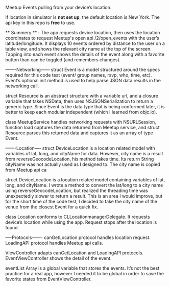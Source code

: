Meetup Events pulling from your device’s location. 

If location in simulator is **not set up**, the default location is New York. 
The api key in this repo is **free** to use.

** Summery ** : The app requests device location, then uses the location coordinates to request Meetup's open api /2/open_events with the user’s latitude/longitude. It displays 10 events ordered by distance to the user on a table view, and shows the relevant city name at the top of the screen. Tapping into each event shows the details of the event along with a favorite button than can be toggled (and remembers changes).

——-Networking——
struct Event is a model structured around the specs required for this code test (event/ group names, rsvp, who, time, etc). Event’s optional init method is used to help parse JSON data results in the networking call. 

struct Resource is an abstract structure with a variable url, and a closure variable that takes NSData, then uses NSJSONSerialization to return a generic type. Since Event is the data type that is being conformed later, it is better to keep each modular independent (which I learned from objc.io). 

class MeetupService handles networking requests with NSURLSession, function load captures the data returned from Meetup service, and struct Resource parses this returned data and captures it as an array of type Event.

——-Location—-
struct DeviceLocation is a location related model with variables of lat, long, and cityName for data. However, city name is a result from reverseGeocodeLocation, his method takes time. Its return String cityName was not actually used as I designed to. The city name is copied from Meetup api ca

struct DeviceLocation is a location related model containing variables of lat, long, and cityName. I wrote a method to convert the lat/long to a city name using reverseGeocodeLocation, but realized the threading time was unexpectedly slower to return a result. This is an area I would improve, but for the short time of the code test, I decided to take the city name of the venue from the closest Event for a quick fix.

class Location conforms to CLLocationmanagerDelegate. It requests device’s location while using the app. Request stops after the location is found.

—-Protocols——-
canGetLocation protocol handles location request. LoadingAPI protocol handles Meetup api calls.

ViewController adapts canGetLocation and LoadingAPI protocols. EventViewController shows the detail of the event. 

eventList Array is a global variable that stores the events. It’s not the best practice for a real app, however I needed it to be global in order to save the favorite states from EventViewController.



